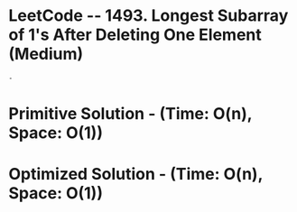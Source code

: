 # LeetCode -- 1493. Longest Subarray of 1's After Deleting One Element (Medium)

    - 



# Primitive Solution - (Time: O(n), Space: O(1))




# Optimized Solution - (Time: O(n), Space: O(1))